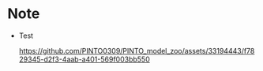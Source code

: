 # Note

- Test

  https://github.com/PINTO0309/PINTO_model_zoo/assets/33194443/f7829345-d2f3-4aab-a401-569f003bb550

